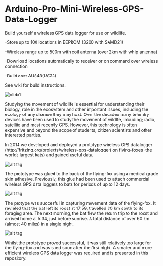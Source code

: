# Arduino-Pro-Mini-Wireless-GPS-Data-Logger
Build yourself a wireless GPS data logger for use on wildlife.

-Store up to 100 locations in EEPROM (3200 with SAMD21)

-Wireless range up to 500m with coil antenna (over 2km with whip antenna)

-Download locations automatically to receiver or on command over wireless connection

-Build cost AUS$48 (US$33)

See wiki for build instructions.

![slide1](https://cloud.githubusercontent.com/assets/16680738/12371287/9c0bcbc4-bc79-11e5-9c2a-b8c752efde74.jpg)

Studying the movement of wildlife is essential for understanding their biology, role in the ecosystem and other important issues, including the ecology of any disease they may host. Over the decades many telemtry devices have been used to study the movement of wildlfe, inlcuding; radio, satellite and most recently GPS. However, this technology is often expensive and beyond the scope of students, citizen scientists and other interested parties.

In 2014 we developed and deployed a prototype wireless GPS datalogger (http://fritzing.org/projects/wireless-gps-datalogger) on flying-foxes (the worlds largest bats) and gained useful data.

![alt tag](http://fritzing.org/media/fritzing-repo/projects/w/wireless-gps-datalogger/images/IMG_2445.JPG)

The prototype was glued to the back of the flying-fox using a medical grade skin adhesive. Previously, this glue had been used to attach commercial wireless GPS data loggers to bats for periods of up to 12 days.

![alt tag](http://fritzing.org/media/fritzing-repo/projects/w/wireless-gps-datalogger/images/IMG_2514.JPG)

The protype was succesful in capturing movement data of the flying-fox. It revieled that the bat left its roost at 17:59, travelled 30 km south to its foraging area. The next morning, the bat flew the return trip to the roost and arrived home at 5:34, just before sunrise. A total distance of over 60 km (almost 40 miles) in a single night.

![alt tag](http://fritzing.org/media/fritzing-repo/projects/w/wireless-gps-datalogger/images/IMG_2446.JPG)

Whilst the prototype proved successful, it was still relatively too large for the flying-fox and was shed soon after the first night. A smaller and more efficient wireless GPS data logger was required and is presented in this repository. 
